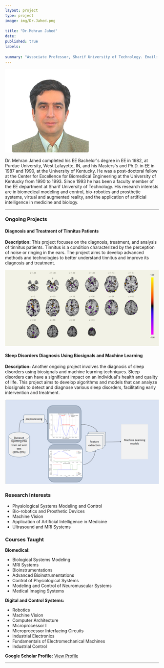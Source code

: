 ```yaml
---
layout: project
type: project
image: img/Dr.Jahed.png

title: "Dr.Mehran Jahed"
date: 
published: true
labels:

summary: "Associate Professor, Sharif University of Technology. Email: jahed@sharif.edu"
---
```


<img class="img-fluid" src="../img/Dr.Jahed.png">

Dr. Mehran Jahed completed his EE Bachelor's degree in EE in 1982, at Purdue University, West Lafayette, IN, and his Masters's and Ph.D. in EE in 1987 and 1990, at the University of Kentucky. He was a post-doctoral fellow at the Center for Excellence for Biomedical Engineering at the University of Kentucky from 1990 to 1993. Since 1993 he has been a faculty member of the EE department at Sharif University of Technology. His research interests are in biomedical modeling and control, bio-robotics and prosthetic systems, virtual and augmented reality, and the application of artificial intelligence in medicine and biology.

<hr>
<h3>Ongoing Projects</h3>

<div class="row">
  <div class="col-md-6">
    <h4>Diagnosis and Treatment of Tinnitus Patients</h4>
    <p><strong>Description:</strong> This project focuses on the diagnosis, treatment, and analysis of tinnitus patients. Tinnitus is a condition characterized by the perception of noise or ringing in the ears. The project aims to develop advanced methods and technologies to better understand tinnitus and improve its diagnosis and treatment.</p>
    <img class="img-fluid" src="../img/photo_2023-09-03_13-41-28.jpg" alt="Tinnitus Project">
  </div>

  <div class="col-md-6">
    <h4>Sleep Disorders Diagnosis Using Biosignals and Machine Learning</h4>
    <p><strong>Description:</strong> Another ongoing project involves the diagnosis of sleep disorders using biosignals and machine learning techniques. Sleep disorders can have a significant impact on an individual's health and quality of life. This project aims to develop algorithms and models that can analyze biosignals to detect and diagnose various sleep disorders, facilitating early intervention and treatment.</p>
    <img class="img-fluid" src="../img/apnea.png" alt="Sleep Disorders Project">
  </div>
</div>
<h3>Research Interests</h3>
<ul>
  <li>Physiological Systems Modeling and Control</li>
  <li>Bio-robotics and Prosthetic Devices</li>
  <li>Machine Vision</li>
  <li>Application of Artificial Intelligence in Medicine</li>
  <li>Ultrasound and MRI Systems</li>
</ul>

<h3>Courses Taught</h3>
<p><strong>Biomedical:</strong></p>
<ul>
  <li>Biological Systems Modeling</li>
  <li>MRI Systems</li>
  <li>Bioinstrumentations</li>
  <li>Advanced Bioinstrumentations</li>
  <li>Control of Physiological Systems</li>
  <li>Modeling and Control of Neuromuscular Systems</li>
  <li>Medical Imaging Systems</li>
</ul>

<p><strong>Digital and Control Systems:</strong></p>
<ul>
  <li>Robotics</li>
  <li>Machine Vision</li>
  <li>Computer Architecture</li>
  <li>Microprocessor I</li>
  <li>Microprocessor Interfacing Circuits</li>
  <li>Industrial Electronics</li>
  <li>Fundamentals of Electromechanical Machines</li>
  <li>Industrial Control</li>
</ul>
<p><strong>Google Scholar Profile:</strong> <a href="https://scholar.google.com/citations?hl=en&user=g4iOgRsAAAAJ&view_op=list_works&sortby=pubdate">View Profile</a></p>

<hr>
